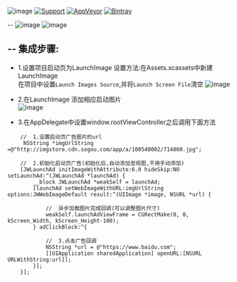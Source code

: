 ![image](https://github.com/JWXIAN/JWLaunchAd/blob/master/JWLaunchAd/Resources/JWLaunchAd.png)
[![Support](https://img.shields.io/badge/support-iOS%207%2B-brightgreen.svg)](https://github.com/JWXIAN/MVCProject)
[![AppVeyor](https://img.shields.io/appveyor/ci/gruntjs/grunt.svg?maxAge=2592000)](https://github.com/JWXIAN/MVCProject)
[![Bintray](https://img.shields.io/badge/version-1.3-brightgreen.svg)](https://github.com/JWXIAN/MVCProject)

--
![image](https://github.com/JWXIAN/JWLaunchAd/blob/master/JWLaunchAd/Resources/gif.gif)
![image](https://github.com/JWXIAN/JWLaunchAd/blob/master/JWLaunchAd/Resources/gif2.gif)

--
  集成步骤:
--
   * 1.设置项目启动页为LaunchImage
        设置方法:在Assets.xcassets中新建LaunchImage<br>
        在项目中设置`Launch Images Source`,并将`Launch Screen File`清空
        ![image](https://github.com/JWXIAN/JWLaunchAd/blob/master/JWLaunchAd/Resources/launchImage.png)
 
   * 2.在LaunchImage 添加相应启动图片<br>
        ![image](https://github.com/JWXIAN/JWLaunchAd/blob/master/JWLaunchAd/Resources/assets.png)
 
   * 3.在AppDelegate中设置window.rootViewController之后调用下面方法

```objc
    //  1.设置启动页广告图片的url
     NSString *imgUrlString =@"http://imgstore.cdn.sogou.com/app/a/100540002/714860.jpg";
    
    //  2.初始化启动页广告(初始化后,自动添加至视图,不用手动添加)
    [JWLaunchAd initImageWithAttribute:6.0 hideSkip:NO setLaunchAd:^(JWLaunchAd *launchAd) {
        __block JWLaunchAd *weakSelf = launchAd;
        [launchAd setWebImageWithURL:imgUrlString options:JWWebImageDefault result:^(UIImage *image, NSURL *url) {

            //  异步加载图片完成回调(可以调整图片尺寸)
            weakSelf.launchAdViewFrame = CGRectMake(0, 0, kScreen_Width, kScreen_Height-100);
        } adClickBlock:^{

            //  3.点击广告回调  
            NSString *url = @"https://www.baidu.com";
            [[UIApplication sharedApplication] openURL:[NSURL URLWithString:url]];
        }];
    }];
```
